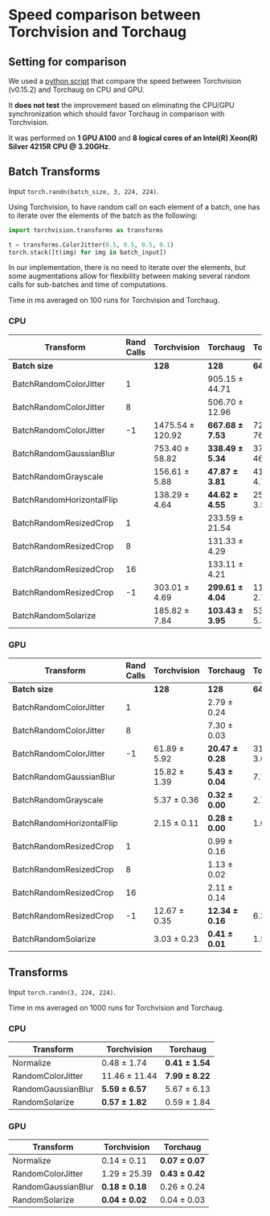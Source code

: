 # Speed comparison between Torchvision and Torchaug

## Setting for comparison

We used a [python script](../speed_script.py) that compare the speed between Torchvision (v0.15.2) and Torchaug on CPU and GPU.

It **does not test** the improvement based on eliminating the CPU/GPU synchronization which should favor Torchaug in comparison with Torchvision.

It was performed on **1 GPU A100** and **8 logical cores of an Intel(R) Xeon(R) Silver 4215R CPU @ 3.20GHz**.

## Batch Transforms

Input `torch.randn(batch_size, 3, 224, 224)`.

Using Torchvision, to have random call on each element of a batch, one has to iterate over the elements of the batch as the following:
```python
import torchvision.transforms as transforms

t = transforms.ColorJitter(0.5, 0.5, 0.5, 0.1)
torch.stack([t(img) for img in batch_input])
```
In our implementation, there is no need to iterate over the elements, but some augmentations allow for flexibility between making several random calls for sub-batches and time of computations.


Time in ms averaged on 100 runs for Torchvision and Torchaug.
### CPU

| Transform                 | Rand Calls   | Torchvision       | Torchaug           | Torchvision     | Torchaug           | Torchvision     | Torchaug           | Torchvision    | Torchaug          |
|---------------------------|--------------|-------------------|--------------------|-----------------|--------------------|-----------------|--------------------|----------------|-------------------|
| **Batch size**            |              | **128**           | **128**            | **64**          | **64**             | **16**          | **16**             | **8**          | **8**
| BatchRandomColorJitter    | 1            |                   | 905.15  ± 44.71    |                 | 336.76  ± 14.02    |                 | 62.27  ± 4.38      |                | 34.39  ± 3.32     |                  | 7.57  ± 8.95     |
| BatchRandomColorJitter    | 8            |                   | 506.70  ± 12.96    |                 | 292.49  ± 5.25     |                 | 130.44  ± 4.18     |                | 67.85  ± 4.03     |
| BatchRandomColorJitter    | -1           | 1475.54  ± 120.92 | **667.68  ± 7.53** | 726.49  ± 76.45 | **374.77  ± 4.12** | 172.52  ± 41.09 | **131.69  ± 3.59** | 85.26  ± 30.58 | **68.11  ± 3.69** |
| BatchRandomGaussianBlur   |              | 753.40  ± 58.82   | **338.49  ± 5.34** | 371.74  ± 46.65 | **145.64  ± 3.91** | 90.75  ± 22.07  | **31.79  ± 1.60**  | 46.71  ± 17.19 | **22.60  ± 2.79** |
| BatchRandomGrayscale      |              | 156.61  ± 5.88    | **47.87  ± 3.81**  | 41.52  ± 4.70   | **11.06  ± 4.44**  | 7.94  ± 2.06    | **2.22  ± 3.16**   | 3.97  ± 3.51   | **2.55  ± 3.27**  |
| BatchRandomHorizontalFlip |              | 138.29  ± 4.64    | **44.62  ± 4.55**  | 25.71  ± 3.57   | **9.56  ± 3.53**   | 3.34  ± 3.46    | **1.59  ± 2.83**   | 1.62  ± 2.81   | **0.64  ± 1.90**  |
| BatchRandomResizedCrop    | 1            |                   | 233.59  ± 21.54    |                 | 72.43  ± 12.90     |                 | 10.36  ± 3.31      |                | 4.95  ± 3.43      |
| BatchRandomResizedCrop    | 8            |                   | 131.33  ± 4.29     |                 | 49.83  ± 3.23      |                 | 16.89  ± 2.28      |                | 16.16  ± 1.23     |
| BatchRandomResizedCrop    | 16           |                   | 133.11  ± 4.21     |                 | 48.70  ± 2.86      |                 | 32.52  ± 2.18      |                | 16.27  ± 1.38     |
| BatchRandomResizedCrop    | -1           | 303.01  ± 4.69    | **299.61  ± 4.04** | 112.53  ± 2.72  | **111.21  ± 1.86** | 26.41  ± 3.25   | **26.18  ± 3.18**  | 13.24  ± 3.29  | **13.01  ± 3.37** |
| BatchRandomSolarize       |              | 185.82  ± 7.84    | **103.43  ± 3.95** | 53.91  ± 5.30   | **23.78  ± 4.10**  | 10.67  ± 3.80   | **3.51  ± 3.51**   | 5.41  ± 3.48   | **1.83  ± 2.96**  |

### GPU


| Transform                 | Rand Calls   | Torchvision   | Torchaug          | Torchvision   | Torchaug          | Torchvision   | Torchaug         | Torchvision   | Torchaug         |
|---------------------------|--------------|---------------|-------------------|---------------|-------------------|---------------|------------------|---------------|------------------|
| **Batch size**            |              | **128**       | **128**           | **64**        | **64**            | **16**        | **16**           | **8**         | **8**            |
| BatchRandomColorJitter    | 1            |               | 2.79  ± 0.24      |               | 1.52  ± 0.01      |               | 1.20  ± 0.01     |               | 1.21  ± 0.09     |
| BatchRandomColorJitter    | 8            |               | 7.30  ± 0.03      |               | 7.39  ± 0.31      |               | 7.39  ± 0.04     |               | 3.87  ± 0.03     |
| BatchRandomColorJitter    | -1           | 61.89  ± 5.92 | **20.47  ± 0.28** | 31.47  ± 3.63 | **17.42  ± 0.07** | 7.79  ± 1.88  | **7.41  ± 0.04** | 4.01  ± 1.38  | **3.88  ± 0.05** |
| BatchRandomGaussianBlur   |              | 15.82  ± 1.39 | **5.43  ± 0.04**  | 7.75  ± 1.01  | **2.91  ± 0.01**  | 1.95  ± 0.44  | **0.99  ± 0.01** | 1.09  ± 0.40  | **0.71  ± 0.01** |
| BatchRandomGrayscale      |              | 5.37  ± 0.36  | **0.32  ± 0.00**  | 2.74  ± 0.28  | **0.19  ± 0.00**  | 0.70  ± 0.14  | **0.17  ± 0.00** | 0.38  ± 0.10  | **0.17  ± 0.00** |
| BatchRandomHorizontalFlip |              | 2.15  ± 0.11  | **0.28  ± 0.00**  | 1.08  ± 0.06  | **0.18  ± 0.00**  | 0.30  ± 0.03  | **0.11  ± 0.00** | 0.18  ± 0.02  | **0.11  ± 0.00** |
| BatchRandomResizedCrop    | 1            |               | 0.99  ± 0.16      |               | 0.55  ± 0.04      |               | 0.25  ± 0.01     |               | 0.22  ± 0.01     |
| BatchRandomResizedCrop    | 8            |               | 1.13  ± 0.02      |               | 1.10  ± 0.01      |               | 1.09  ± 0.01     |               | 1.11  ± 0.02     |
| BatchRandomResizedCrop    | 16           |               | 2.11  ± 0.14      |               | 2.09  ± 0.02      |               | 2.13  ± 0.11     |               | 1.11  ± 0.02     |
| BatchRandomResizedCrop    | -1           | 12.67  ± 0.35 | **12.34  ± 0.16** | 6.31  ± 0.06  | **6.14  ± 0.07**  | 1.62  ± 0.04  | **1.58  ± 0.03** | 0.83  ± 0.01  | **0.82  ± 0.01** |
| BatchRandomSolarize       |              | 3.03  ± 0.23  | **0.41  ± 0.01**  | 1.56  ± 0.25  | **0.24  ± 0.00**  | 0.42  ± 0.09  | **0.15  ± 0.00** | 0.24  ± 0.06  | **0.15  ± 0.00** |




## Transforms

Input `torch.randn(3, 224, 224)`.

Time in ms averaged on 1000 runs for Torchvision and Torchaug.

### CPU

| Transform          | Torchvision      | Torchaug         |
|--------------------|------------------|------------------|
| Normalize          | 0.48  ± 1.74     | **0.41  ± 1.54** |
| RandomColorJitter  | 11.46  ± 11.44   | **7.99  ± 8.22** |
| RandomGaussianBlur | **5.59  ± 6.57** | 5.67  ± 6.13     |
| RandomSolarize     | **0.57  ± 1.82** | 0.59  ± 1.84     |

### GPU

| Transform          | Torchvision      | Torchaug         |
|--------------------|------------------|------------------|
| Normalize          | 0.14  ± 0.11     | **0.07  ± 0.07** |
| RandomColorJitter  | 1.29  ± 25.39    | **0.43  ± 0.42** |
| RandomGaussianBlur | **0.18  ± 0.18** | 0.26  ± 0.24     |
| RandomSolarize     | **0.04  ± 0.02** | 0.04  ± 0.03     |
